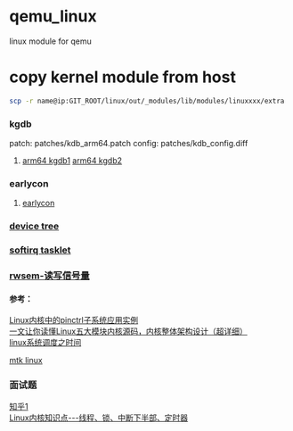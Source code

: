 # qemu_linux
linux module for qemu
# copy kernel module from host
```bash
scp -r name@ip:GIT_ROOT/linux/out/_modules/lib/modules/linuxxxx/extra .
```

### kgdb
patch: patches/kdb_arm64.patch
config: patches/kdb_config.diff
1. [arm64 kgdb1](https://blog.csdn.net/qq_35712169/article/details/108217641) [arm64 kgdb2](https://zhuanlan.zhihu.com/p/197545583)  

### earlycon
1. [earlycon](https://blog.csdn.net/ooonebook/article/details/52654191)  


### [device tree](./doc/devicetree_cn.md)  
### [softirq tasklet](./doc/softirq_cn.md)  
### [rwsem-读写信号量](./doc/rwsem_cn.md)

#### 参考：
[Linux内核中的pinctrl子系统应用实例](https://blog.csdn.net/u012719256/article/details/76070339)  
[一文让你读懂Linux五大模块内核源码，内核整体架构设计（超详细）](https://zhuanlan.zhihu.com/p/474337723)  
[linux系统调度之时间](https://blog.csdn.net/eleven_xiy/article/details/71175347)  

[mtk linux](https://gitlab.com/mediatek/aiot/bsp/linux)  

### 面试题
[知乎1](https://zhuanlan.zhihu.com/p/161100568)  
[Linux内核知识点---线程、锁、中断下半部、定时器](https://blog.csdn.net/baidu_19348579/article/details/126222242)  
